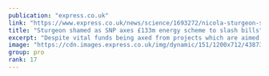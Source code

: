 ```yaml
---
publication: "express.co.uk"
link: "https://www.express.co.uk/news/science/1693272/nicola-sturgeon-snp-energy-efficiency-scheme-bills-133-million-empty-promises-cop27"
title: "Sturgeon shamed as SNP axes £133m energy scheme to slash bills"
excerpt: "Despite vital funds being axed from projects which are aimed at lowering household energy bills - the Scottish Government insists it is 'committed to its current plans'."
image: "https://cdn.images.express.co.uk/img/dynamic/151/1200x712/4387388.jpg?r=1667832836001"
group: pro
rank: 17
---
```

